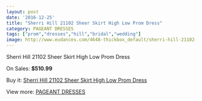 ```yaml
---
layout: post
date: '2016-12-25'
title: "Sherri Hill 21102 Sheer Skirt High Low Prom Dress"
category: PAGEANT DRESSES
tags: ["prom","dresses","hill","bridal","wedding"]
image: http://www.eudances.com/4648-thickbox_default/sherri-hill-21102-sheer-skirt-high-low-prom-dress.jpg
---
```

Sherri Hill 21102 Sheer Skirt High Low Prom Dress

On Sales: **$510.99**
<a href="https://www.eudances.com/en/pageant-dresses/1565-sherri-hill-21102-sheer-skirt-high-low-prom-dress.html"><amp-img layout="responsive" width="600" height="600" src="//www.eudances.com/4648-thickbox_default/sherri-hill-21102-sheer-skirt-high-low-prom-dress.jpg" alt="Sherri Hill 21102 Sheer Skirt High Low Prom Dress 0" /></a>

Buy it: [Sherri Hill 21102 Sheer Skirt High Low Prom Dress](https://www.eudances.com/en/pageant-dresses/1565-sherri-hill-21102-sheer-skirt-high-low-prom-dress.html "Sherri Hill 21102 Sheer Skirt High Low Prom Dress")

View more: [PAGEANT DRESSES](https://www.eudances.com/en/16-pageant-dresses "PAGEANT DRESSES")